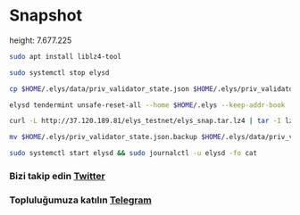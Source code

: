 # Snapshot
height: 7.677.225
```bash
sudo apt install liblz4-tool

sudo systemctl stop elysd

cp $HOME/.elys/data/priv_validator_state.json $HOME/.elys/priv_validator_state.json.backup

elysd tendermint unsafe-reset-all --home $HOME/.elys --keep-addr-book

curl -L http://37.120.189.81/elys_testnet/elys_snap.tar.lz4 | tar -I lz4 -xf - -C $HOME/.elysd

mv $HOME/.elys/priv_validator_state.json.backup $HOME/.elys/data/priv_validator_state.json

sudo systemctl start elysd && sudo journalctl -u elysd -fo cat
```
### Bizi takip edin [Twitter](https://twitter.com/corenodeHQ)
### Topluluğumuza katılın [Telegram](https://t.me/corenodechat)
